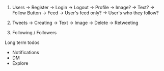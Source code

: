1. Users
    -> Register
    -> Login
    -> Logout
    -> Profile
        -> Image?
        -> Text?
        -> Follow Button
    -> Feed
        -> User's feed only?
        -> User's who they follow?

2. Tweets
    -> Creating
        -> Text
        -> Image
    -> Delete
    -> Retweeting

3. Following / Followers

Long term todos
- Notifications
- DM
- Explore 